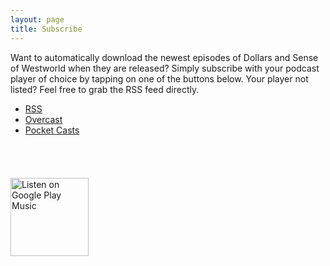 ```yaml
---
layout: page
title: Subscribe
---
```


Want to automatically download the newest episodes of Dollars and Sense of Westworld when they are released? Simply subscribe with your podcast player of choice by tapping on one of the buttons below. Your player not listed? Feel free to grab the RSS feed directly.

* [RSS](http://dasow.libsyn.com/rss)
* [Overcast](https://overcast.fm/p583069-PllntH)
* [Pocket Casts](http://pca.st/ry44)

<a href="https://itunes.apple.com/us/podcast/the-dollars-and-sense-of-westworld/id1227972996?mt=2" style="display:inline-block;overflow:hidden;background:url(//linkmaker.itunes.apple.com/assets/shared/badges/en-us/podcast-lrg.svg) no-repeat;width:110px;height:40px;background-size:contain;"></a>

<a href='https://playmusic.app.goo.gl/?ibi=com.google.PlayMusic&amp;isi=691797987&amp;ius=googleplaymusic&amp;link=https://play.google.com/music/m/Iai3kzebd7suo4llwnilgyyvodu?t%3DThe_Dollars_and_Sense_of_Westworld%26pcampaignid%3DMKT-na-all-co-pr-mu-pod-16' rel='nofollow'><img width='125px' alt='Listen on Google Play Music' src='https://play.google.com/intl/en_us/badges-music/images/badges/en_badge_web_music.png'/></a>
